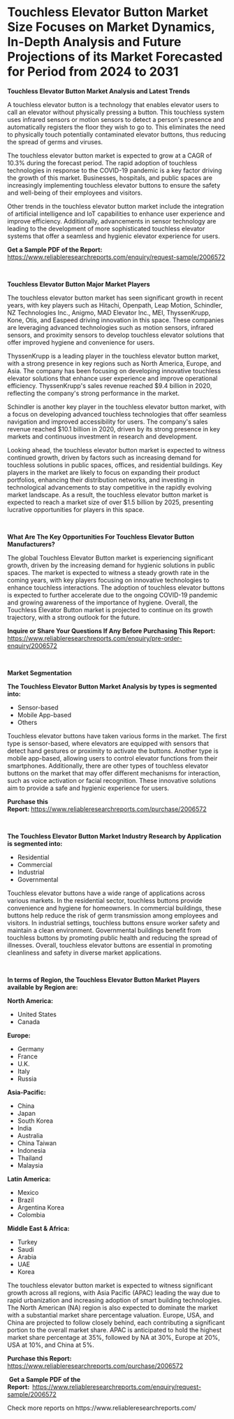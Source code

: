 <p><h1>Touchless Elevator Button Market Size Focuses on Market Dynamics, In-Depth Analysis and Future Projections of its Market Forecasted for Period from 2024 to 2031</h1></p><p><strong>Touchless Elevator Button Market Analysis and Latest Trends</strong></p>
<p><p>A touchless elevator button is a technology that enables elevator users to call an elevator without physically pressing a button. This touchless system uses infrared sensors or motion sensors to detect a person's presence and automatically registers the floor they wish to go to. This eliminates the need to physically touch potentially contaminated elevator buttons, thus reducing the spread of germs and viruses.</p><p>The touchless elevator button market is expected to grow at a CAGR of 10.3% during the forecast period. The rapid adoption of touchless technologies in response to the COVID-19 pandemic is a key factor driving the growth of this market. Businesses, hospitals, and public spaces are increasingly implementing touchless elevator buttons to ensure the safety and well-being of their employees and visitors.</p><p>Other trends in the touchless elevator button market include the integration of artificial intelligence and IoT capabilities to enhance user experience and improve efficiency. Additionally, advancements in sensor technology are leading to the development of more sophisticated touchless elevator systems that offer a seamless and hygienic elevator experience for users.</p></p>
<p><strong>Get a Sample PDF of the Report:&nbsp;</strong> <a href="https://www.reliableresearchreports.com/enquiry/request-sample/2006572">https://www.reliableresearchreports.com/enquiry/request-sample/2006572</a></p>
<p>&nbsp;</p>
<p><strong>Touchless Elevator Button Major Market Players</strong></p>
<p><p>The touchless elevator button market has seen significant growth in recent years, with key players such as Hitachi, Openpath, Leap Motion, Schindler, NZ Technologies Inc., Anigmo, MAD Elevator Inc., MEI, ThyssenKrupp, Kone, Otis, and Easpeed driving innovation in this space. These companies are leveraging advanced technologies such as motion sensors, infrared sensors, and proximity sensors to develop touchless elevator solutions that offer improved hygiene and convenience for users.</p><p>ThyssenKrupp is a leading player in the touchless elevator button market, with a strong presence in key regions such as North America, Europe, and Asia. The company has been focusing on developing innovative touchless elevator solutions that enhance user experience and improve operational efficiency. ThyssenKrupp's sales revenue reached $9.4 billion in 2020, reflecting the company's strong performance in the market.</p><p>Schindler is another key player in the touchless elevator button market, with a focus on developing advanced touchless technologies that offer seamless navigation and improved accessibility for users. The company's sales revenue reached $10.1 billion in 2020, driven by its strong presence in key markets and continuous investment in research and development.</p><p>Looking ahead, the touchless elevator button market is expected to witness continued growth, driven by factors such as increasing demand for touchless solutions in public spaces, offices, and residential buildings. Key players in the market are likely to focus on expanding their product portfolios, enhancing their distribution networks, and investing in technological advancements to stay competitive in the rapidly evolving market landscape. As a result, the touchless elevator button market is expected to reach a market size of over $1.5 billion by 2025, presenting lucrative opportunities for players in this space.</p></p>
<p>&nbsp;</p>
<p><strong>What Are The Key Opportunities For Touchless Elevator Button Manufacturers?</strong></p>
<p><p>The global Touchless Elevator Button market is experiencing significant growth, driven by the increasing demand for hygienic solutions in public spaces. The market is expected to witness a steady growth rate in the coming years, with key players focusing on innovative technologies to enhance touchless interactions. The adoption of touchless elevator buttons is expected to further accelerate due to the ongoing COVID-19 pandemic and growing awareness of the importance of hygiene. Overall, the Touchless Elevator Button market is projected to continue on its growth trajectory, with a strong outlook for the future.</p></p>
<p><strong>Inquire or Share Your Questions If Any Before Purchasing This Report:</strong> <a href="https://www.reliableresearchreports.com/enquiry/pre-order-enquiry/2006572">https://www.reliableresearchreports.com/enquiry/pre-order-enquiry/2006572</a></p>
<p>&nbsp;</p>
<p><strong>Market Segmentation</strong></p>
<p><strong>The Touchless Elevator Button Market Analysis by types is segmented into:</strong></p>
<p><ul><li>Sensor-based</li><li>Mobile App-based</li><li>Others</li></ul></p>
<p><p>Touchless elevator buttons have taken various forms in the market. The first type is sensor-based, where elevators are equipped with sensors that detect hand gestures or proximity to activate the buttons. Another type is mobile app-based, allowing users to control elevator functions from their smartphones. Additionally, there are other types of touchless elevator buttons on the market that may offer different mechanisms for interaction, such as voice activation or facial recognition. These innovative solutions aim to provide a safe and hygienic experience for users.</p></p>
<p><strong>Purchase this Report:&nbsp;</strong><a href="https://www.reliableresearchreports.com/purchase/2006572">https://www.reliableresearchreports.com/purchase/2006572</a></p>
<p>&nbsp;</p>
<p><strong>The Touchless Elevator Button Market Industry Research by Application is segmented into:</strong></p>
<p><ul><li>Residential</li><li>Commercial</li><li>Industrial</li><li>Governmental</li></ul></p>
<p><p>Touchless elevator buttons have a wide range of applications across various markets. In the residential sector, touchless buttons provide convenience and hygiene for homeowners. In commercial buildings, these buttons help reduce the risk of germ transmission among employees and visitors. In industrial settings, touchless buttons ensure worker safety and maintain a clean environment. Governmental buildings benefit from touchless buttons by promoting public health and reducing the spread of illnesses. Overall, touchless elevator buttons are essential in promoting cleanliness and safety in diverse market applications.</p></p>
<p>&nbsp;</p>
<p><strong>In terms of Region, the Touchless Elevator Button Market Players available by Region are:</strong></p>
<p>
    <p> <strong> North America: </strong>
        <ul>
            <li>United States</li>
            <li>Canada</li>
        </ul>
        </p> 
    <p> <strong> Europe: </strong>
        <ul>
            <li>Germany</li>
            <li>France</li>
            <li>U.K.</li>
            <li>Italy</li>
            <li>Russia</li>
        </ul>
        </p> 
    <p> <strong> Asia-Pacific: </strong>
        <ul>
            <li>China</li>
            <li>Japan</li>
            <li>South Korea</li>
            <li>India</li>
            <li>Australia</li>
            <li>China Taiwan</li>
            <li>Indonesia</li>
            <li>Thailand</li>
            <li>Malaysia</li>
        </ul>
        </p> 
    <p> <strong> Latin America: </strong>
        <ul>
            <li>Mexico</li>
            <li>Brazil</li>
            <li>Argentina Korea</li>
            <li>Colombia</li>
        </ul>
        </p> 
    <p> <strong> Middle East & Africa: </strong>
        <ul>
            <li>Turkey</li>
            <li>Saudi</li>
            <li>Arabia</li>
            <li>UAE</li>
            <li>Korea</li>
        </ul>
    </p>
    </p>
<p><p>The touchless elevator button market is expected to witness significant growth across all regions, with Asia Pacific (APAC) leading the way due to rapid urbanization and increasing adoption of smart building technologies. The North American (NA) region is also expected to dominate the market with a substantial market share percentage valuation. Europe, USA, and China are projected to follow closely behind, each contributing a significant portion to the overall market share. APAC is anticipated to hold the highest market share percentage at 35%, followed by NA at 30%, Europe at 20%, USA at 10%, and China at 5%.</p></p>
<p><strong>Purchase this Report: </strong><a href="https://www.reliableresearchreports.com/purchase/2006572">https://www.reliableresearchreports.com/purchase/2006572</a></p>
<p>&nbsp;<strong>Get a Sample PDF of the Report:&nbsp;&nbsp;</strong><a href="https://www.reliableresearchreports.com/enquiry/request-sample/2006572">https://www.reliableresearchreports.com/enquiry/request-sample/2006572</a></p>
<p><strong></strong></p>
<p>Check more reports on https://www.reliableresearchreports.com/</p>